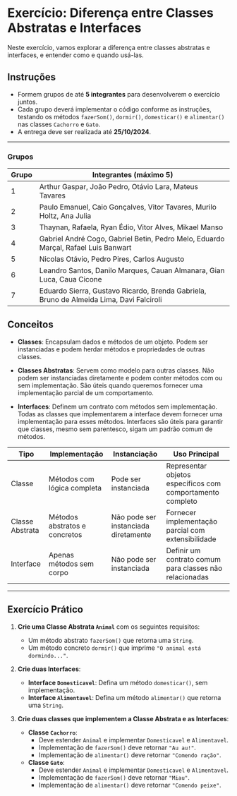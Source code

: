# Exercício: Diferença entre Classes Abstratas e Interfaces

Neste exercício, vamos explorar a diferença entre classes abstratas e interfaces, e entender como e quando usá-las.

## Instruções

- Formem grupos de até **5 integrantes** para desenvolverem o exercício juntos.
- Cada grupo deverá implementar o código conforme as instruções, testando os métodos `fazerSom()`, `dormir()`, `domesticar()` e `alimentar()` nas classes `Cachorro` e `Gato`.
- A entrega deve ser realizada até **25/10/2024**.

---

### Grupos

| Grupo | Integrantes (máximo 5)                |
|-------|---------------------------------------|
| 1     | Arthur Gaspar, João Pedro, Otávio Lara, Mateus Tavares                                      |
| 2     | Paulo Emanuel, Caio Gonçalves, Vitor Tavares, Murilo Holtz, Ana Julia  |
| 3     | Thaynan, Rafaela, Ryan Édio, Vitor Alves, Mikael Manso     |
| 4     | Gabriel André Cogo, Gabriel Betin, Pedro Melo, Eduardo Marçal, Rafael Luis Banwart                                     |
| 5     | Nicolas Otávio, Pedro Pires, Carlos Augusto                     |
| 6     | Leandro Santos, Danilo Marques, Cauan Almanara, Gian Luca, Caua Cicone     |
| 7     | Eduardo Sierra, Gustavo Ricardo, Brenda Gabriela, Bruno de Almeida Lima, Davi Falciroli                                    |

## Conceitos

- **Classes**: Encapsulam dados e métodos de um objeto. Podem ser instanciadas e podem herdar métodos e propriedades de outras classes.
  
- **Classes Abstratas**: Servem como modelo para outras classes. Não podem ser instanciadas diretamente e podem conter métodos com ou sem implementação. São úteis quando queremos fornecer uma implementação parcial de um comportamento.

- **Interfaces**: Definem um contrato com métodos sem implementação. Todas as classes que implementarem a interface devem fornecer uma implementação para esses métodos. Interfaces são úteis para garantir que classes, mesmo sem parentesco, sigam um padrão comum de métodos.

| Tipo               | Implementação             | Instanciação          | Uso Principal                                      |
|--------------------|---------------------------|------------------------|----------------------------------------------------|
| Classe             | Métodos com lógica completa | Pode ser instanciada  | Representar objetos específicos com comportamento completo |
| Classe Abstrata    | Métodos abstratos e concretos | Não pode ser instanciada diretamente | Fornecer implementação parcial com extensibilidade |
| Interface          | Apenas métodos sem corpo   | Não pode ser instanciada | Definir um contrato comum para classes não relacionadas |

---

## Exercício Prático

1. **Crie uma Classe Abstrata `Animal`** com os seguintes requisitos:
   - Um método abstrato `fazerSom()` que retorna uma `String`.
   - Um método concreto `dormir()` que imprime `"O animal está dormindo..."`.

2. **Crie duas Interfaces**:
   - **Interface `Domesticavel`**: Defina um método `domesticar()`, sem implementação.
   - **Interface `Alimentavel`**: Defina um método `alimentar()` que retorna uma `String`.

3. **Crie duas classes que implementem a Classe Abstrata e as Interfaces**:
   - **Classe `Cachorro`**:
     - Deve estender `Animal` e implementar `Domesticavel` e `Alimentavel`.
     - Implementação de `fazerSom()` deve retornar `"Au au!"`.
     - Implementação de `alimentar()` deve retornar `"Comendo ração"`.
   - **Classe `Gato`**:
     - Deve estender `Animal` e implementar `Domesticavel` e `Alimentavel`.
     - Implementação de `fazerSom()` deve retornar `"Miau"`.
     - Implementação de `alimentar()` deve retornar `"Comendo peixe"`.
